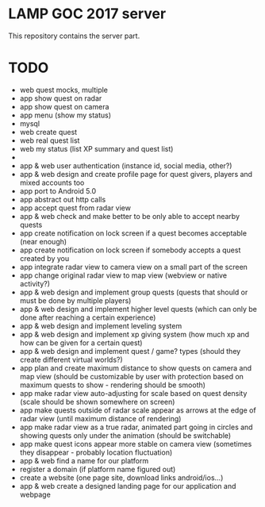 # LAMP GOC 2017 server

This repository contains the server part.


# TODO

* web quest mocks, multiple
* app show quest on radar
* app show quest on camera
* app menu (show my status)
* mysql
* web create quest
* web real quest list
* web my status (list XP summary and quest list)
* 
* app & web user authentication (instance id, social media, other?)
* app & web design and create profile page for quest givers, players and mixed accounts too
* app port to Android 5.0
* app abstract out http calls
* app accept quest from radar view
* app & web check and make better to be only able to accept nearby quests
* app create notification on lock screen if a quest becomes acceptable (near enough)
* app create notification on lock screen if somebody accepts a quest created by you
* app integrate radar view to camera view on a small part of the screen
* app change original radar view to map view (webview or native activity?)
* app & web design and implement group quests (quests that should or must be done by multiple players)
* app & web design and implement higher level quests (which can only be done after reaching a certain experience)
* app & web design and implement leveling system
* app & web design and implement xp giving system (how much xp and how can be given for a certain quest)
* app & web design and implement quest / game? types (should they create different virtual worlds?)
* app plan and create maximum distance to show quests on camera and map view (should be customizable by user with protection based on maximum quests to show - rendering should be smooth)
* app make radar view auto-adjusting for scale based on quest density (scale should be shown somewhere on screen)
* app make quests outside of radar scale appear as arrows at the edge of radar view (until maximum distance of rendering)
* app make radar view as a true radar, animated part going in circles and showing quests only under the animation (should be switchable)
* app make quest icons appear more stable on camera view (sometimes they disappear - probably location fluctuation)
* app & web find a name for our platform
* register a domain (if platform name figured out)
* create a website (one page site, download links android/ios...)
* app & web create a designed landing page for our application and webpage

